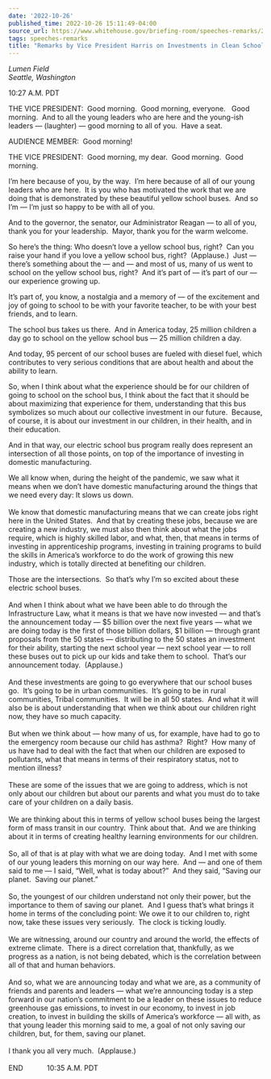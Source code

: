 ```yaml
---
date: '2022-10-26'
published_time: 2022-10-26 15:11:49-04:00
source_url: https://www.whitehouse.gov/briefing-room/speeches-remarks/2022/10/26/remarks-by-vice-president-harris-on-investments-in-clean-school-buses/
tags: speeches-remarks
title: "Remarks by Vice President Harris on Investments in Clean School\_Buses"
---
```

 
*Lumen Field  
Seattle, Washington*

10:27 A.M. PDT  
  
THE VICE PRESIDENT:  Good morning.  Good morning, everyone.   Good
morning.  And to all the young leaders who are here and the young-ish
leaders — (laughter) — good morning to all of you.  Have a seat.  
  
AUDIENCE MEMBER:  Good morning!  
  
THE VICE PRESIDENT:  Good morning, my dear.  Good morning.  Good
morning.  
  
I’m here because of you, by the way.  I’m here because of all of our
young leaders who are here.  It is you who has motivated the work that
we are doing that is demonstrated by these beautiful yellow school
buses.  And so I’m — I’m just so happy to be with all of you.  
  
And to the governor, the senator, our Administrator Reagan — to all of
you, thank you for your leadership.  Mayor, thank you for the warm
welcome.  
  
So here’s the thing: Who doesn’t love a yellow school bus, right?  Can
you raise your hand if you love a yellow school bus, right? 
(Applause.)  Just — there’s something about the — and — and most of us,
many of us went to school on the yellow school bus, right?  And it’s
part of — it’s part of our — our experience growing up.  
  
It’s part of, you know, a nostalgia and a memory of — of the excitement
and joy of going to school to be with your favorite teacher, to be with
your best friends, and to learn.   
  
The school bus takes us there.  And in America today, 25 million
children a day go to school on the yellow school bus — 25 million
children a day.  
  
And today, 95 percent of our school buses are fueled with diesel fuel,
which contributes to very serious conditions that are about health and
about the ability to learn.  
  
So, when I think about what the experience should be for our children of
going to school on the school bus, I think about the fact that it should
be about maximizing that experience for them, understanding that this
bus symbolizes so much about our collective investment in our future. 
Because, of course, it is about our investment in our children, in their
health, and in their education.  
  
And in that way, our electric school bus program really does represent
an intersection of all those points, on top of the importance of
investing in domestic manufacturing.  
  
We all know when, during the height of the pandemic, we saw what it
means when we don’t have domestic manufacturing around the things that
we need every day: It slows us down.   
   
We know that domestic manufacturing means that we can create jobs right
here in the United States.  And that by creating these jobs, because we
are creating a new industry, we must also then think about what the jobs
require, which is highly skilled labor, and what, then, that means in
terms of investing in apprenticeship programs, investing in training
programs to build the skills in America’s workforce to do the work of
growing this new industry, which is totally directed at benefiting our
children.   
  
Those are the intersections.  So that’s why I’m so excited about these
electric school buses.   
   
And when I think about what we have been able to do through the
Infrastructure Law, what it means is that we have now invested — and
that’s the announcement today — $5 billion over the next five years —
what we are doing today is the first of those billion dollars, $1
billion — through grant proposals from the 50 states — distributing to
the 50 states an investment for their ability, starting the next school
year — next school year — to roll these buses out to pick up our kids
and take them to school.  That’s our announcement today.  (Applause.)  
   
And these investments are going to go everywhere that our school buses
go.  It’s going to be in urban communities.  It’s going to be in rural
communities, Tribal communities.  It will be in all 50 states.  And what
it will also be is about understanding that when we think about our
children right now, they have so much capacity.   
   
But when we think about — how many of us, for example, have had to go to
the emergency room because our child has asthma?  Right?  How many of us
have had to deal with the fact that when our children are exposed to
pollutants, what that means in terms of their respiratory status, not to
mention illness?   
   
These are some of the issues that we are going to address, which is not
only about our children but about our parents and what you must do to
take care of your children on a daily basis.   
   
We are thinking about this in terms of yellow school buses being the
largest form of mass transit in our country.  Think about that.  And we
are thinking about it in terms of creating healthy learning environments
for our children.  
   
So, all of that is at play with what we are doing today.  And I met with
some of our young leaders this morning on our way here.  And — and one
of them said to me — I said, “Well, what is today about?”  And they
said, “Saving our planet.  Saving our planet.”   
   
So, the youngest of our children understand not only their power, but
the importance to them of saving our planet.  And I guess that’s what
brings it home in terms of the concluding point: We owe it to our
children to, right now, take these issues very seriously.  The clock is
ticking loudly.   
   
We are witnessing, around our country and around the world, the effects
of extreme climate.  There is a direct correlation that, thankfully, as
we progress as a nation, is not being debated, which is the correlation
between all of that and human behaviors.   
   
And so, what we are announcing today and what we are, as a community of
friends and parents and leaders — what we’re announcing today is a step
forward in our nation’s commitment to be a leader on these issues to
reduce greenhouse gas emissions, to invest in our economy, to invest in
job creation, to invest in building the skills of America’s workforce —
all with, as that young leader this morning said to me, a goal of not
only saving our children, but, for them, saving our planet.   
   
I thank you all very much.  (Applause.)  
   
END            10:35 A.M. PDT
